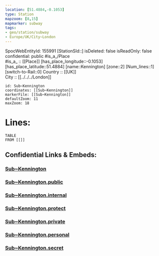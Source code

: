 ```yaml
---
location: [51.4884,-0.1053] 
type: Station 
mapzoom: [8,15] 
mapmarker: subway 
tags:
- geo/station/subway
- Europe/UK/City~London
---
```

SpocWebEntityId: 155991
[StationSId::] 
isDeleted: false
isReadOnly: false
confidential: public
#is_a_/Place  
#is_a_ :: [[Place]] 
[has_place_longitude::-0.1053] 
[has_place_latitude::51.4884] 
[name::Kennington] 
[zone::2] 
[Num_lines::1] 
[switch-to-Rail::0] 
Country :: [[UK]]  
City :: [[../../../London]]  


```leaflet
id: Sub~Kennington
coordinates: [[Sub~Kennington]] 
markerFile: [[Sub~Kennington]] 
defaultZoom: 11 
maxZoom: 18
```


# Lines: 
```dataview
TABLE 
FROM [[]] 
```


## Confidential Links & Embeds: 

### [Sub~Kennington](/_Standards/Earth/Continent/Europe/Europe~North/UK/England/Regions~England/London,Greater/cities~GreaterLondon/Underground/Station/Sub~Kennington.md) 

### [Sub~Kennington.public](/_public/Earth/Continent/Europe/Europe~North/UK/England/Regions~England/London,Greater/cities~GreaterLondon/Underground/Station/Sub~Kennington.public.md) 

### [Sub~Kennington.internal](/_internal/Earth/Continent/Europe/Europe~North/UK/England/Regions~England/London,Greater/cities~GreaterLondon/Underground/Station/Sub~Kennington.internal.md) 

### [Sub~Kennington.protect](/_protect/Earth/Continent/Europe/Europe~North/UK/England/Regions~England/London,Greater/cities~GreaterLondon/Underground/Station/Sub~Kennington.protect.md) 

### [Sub~Kennington.private](/_private/Earth/Continent/Europe/Europe~North/UK/England/Regions~England/London,Greater/cities~GreaterLondon/Underground/Station/Sub~Kennington.private.md) 

### [Sub~Kennington.personal](/_personal/Earth/Continent/Europe/Europe~North/UK/England/Regions~England/London,Greater/cities~GreaterLondon/Underground/Station/Sub~Kennington.personal.md) 

### [Sub~Kennington.secret](/_secret/Earth/Continent/Europe/Europe~North/UK/England/Regions~England/London,Greater/cities~GreaterLondon/Underground/Station/Sub~Kennington.secret.md)

